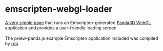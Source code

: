 # emscripten-webgl-loader
[A very simple page](http://cn04.github.io/emscripten-webgl-loader) that runs an Emscripten-generated [Panda3D WebGL](https://www.panda3d.org/forums/viewtopic.php?f=9&t=17771) application and provides a user-friendly loading screen. 
<br><br>The pview-panda.js example Emscripten application included was compiled by [rdb](https://github.com/rdb).
